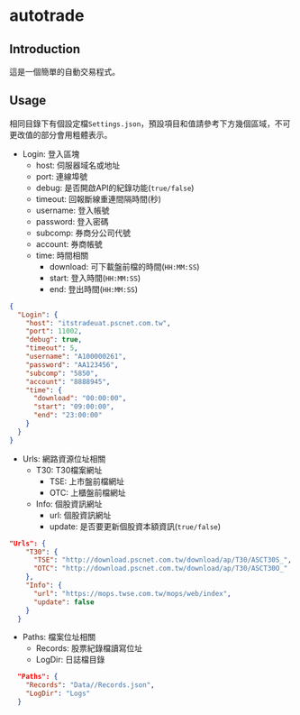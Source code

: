 # autotrade

## Introduction

這是一個簡單的自動交易程式。

## Usage

相同目錄下有個設定檔`Settings.json`，預設項目和值請參考下方幾個區域，不可更改值的部分會用粗體表示。

- Login: 登入區塊
    - host: 伺服器域名或地址
    - port: 連線埠號
    - debug: 是否開啟API的紀錄功能(`true/false`)
    - timeout: 回報斷線重連間隔時間(秒)
    - username: 登入帳號
    - password: 登入密碼
    - subcomp: 券商分公司代號
    - account: 券商帳號
    - time: 時間相關
        - download: 可下載盤前檔的時間(`HH:MM:SS`)
        - start: 登入時間(`HH:MM:SS`)
        - end: 登出時間(`HH:MM:SS`)

```json
{
  "Login": {
    "host": "itstradeuat.pscnet.com.tw",
    "port": 11002,
    "debug": true,
    "timeout": 5,
    "username": "A100000261",
    "password": "AA123456",
    "subcomp": "5850",
    "account": "8888945",
    "time": {
      "download": "00:00:00",
      "start": "09:00:00",
      "end": "23:00:00"
    }
  }
}
```

- Urls: 網路資源位址相關
    - T30: T30檔案網址
        - TSE: 上市盤前檔網址
        - OTC: 上櫃盤前檔網址
    - Info: 個股資訊網址
        - url: 個股資訊網址
        - update: 是否要更新個股資本額資訊(`true/false`)

```json
"Urls": {
    "T30": {
      "TSE": "http://download.pscnet.com.tw/download/ap/T30/ASCT30S_",
      "OTC": "http://download.pscnet.com.tw/download/ap/T30/ASCT30O_"
    },
    "Info": {
      "url": "https://mops.twse.com.tw/mops/web/index",
      "update": false
    }
  }
```

- Paths: 檔案位址相關
    - Records: 股票紀錄檔讀寫位址
    - LogDir: 日誌檔目錄

```json
  "Paths": {
    "Records": "Data//Records.json",
    "LogDir": "Logs"
  }
```